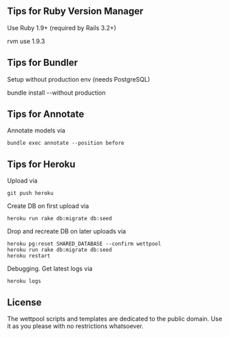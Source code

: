 ## Tips for Ruby Version Manager

Use Ruby 1.9+ (required by Rails 3.2+)

   rvm use 1.9.3

## Tips for Bundler

Setup without production env (needs PostgreSQL)

   bundle install --without production

## Tips for Annotate

Annotate models via

    bundle exec annotate --position before

## Tips for Heroku

Upload via

    git push heroku

Create DB on first upload via

    heroku run rake db:migrate db:seed

Drop and recreate DB on later uploads via

    heroku pg:reset SHARED_DATABASE --confirm wettpool
    heroku run rake db:migrate db:seed
    heroku restart

Debugging. Get latest logs via

    heroku logs


## License

The wettpool scripts and templates are dedicated to the public domain.
Use it as you please with no restrictions whatsoever.